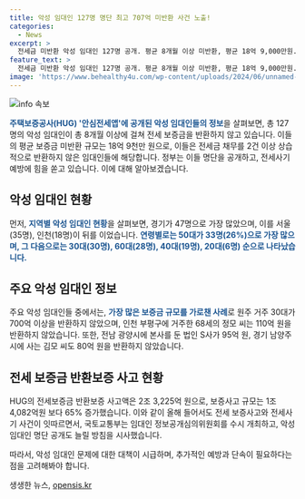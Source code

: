 ```yaml
---
title: 악성 임대인 127명 명단 최고 707억 미반환 사건 노출!
categories:
  - News
excerpt: >
  전세금 미반환 악성 임대인 127명 공개. 평균 8개월 이상 미반환, 평균 18억 9,000만원. 20~30대 30%, 50대 33%. 최다 원주 거주 30대, 700억 미반환. 정부, 명단 공개 확대 시사. HUG 앱에 세부 정보 공개. 50대가 가장 많고 20대 6명. 규모 큰 사고로 100억 이상, 대학생 사기도 확인. 지역별로 경기가 47명으로 가장 많음. 연령층 별로 50대가 가장 많음. 광양시에 본사를 둔 법인 S사 95억, 이모(54)씨 70억. 전세 보증금 반환보증 사고액은 2조 3,225억 원으로 증가. 국토교통부, 악성 임대인 명단 공개 확대 및 소급 적용 방침.
feature_text: >
  전세금 미반환 악성 임대인 127명 공개. 평균 8개월 이상 미반환, 평균 18억 9,000만원. 20~30대 30%, 50대 33%. 최다 원주 거주 30대, 700억 미반환. 정부, 명단 공개 확대 시사. HUG 앱에 세부 정보 공개. 50대가 가장 많고 20대 6명. 규모 큰 사고로 100억 이상, 대학생 사기도 확인. 지역별로 경기가 47명으로 가장 많음. 연령층 별로 50대가 가장 많음. 광양시에 본사를 둔 법인 S사 95억, 이모(54)씨 70억. 전세 보증금 반환보증 사고액은 2조 3,225억 원으로 증가. 국토교통부, 악성 임대인 명단 공개 확대 및 소급 적용 방침.
image: 'https://www.behealthy4u.com/wp-content/uploads/2024/06/unnamed-file.png'
---
```


<p><img src="https://www.behealthy4u.com/wp-content/uploads/2024/06/unnamed-file.png" alt="info 속보" /></p>

<p><b><span style="color: #1a5490;">주택보증공사(HUG) '안심전세앱'에 공개된 악성 임대인들의 정보</span></b>을 살펴보면, 총 127명의 악성 임대인이 총 8개월 이상에 걸쳐 전세 보증금을 반환하지 않고 있습니다. 이들의 평균 보증금 미반환 규모는 18억 9천만 원으로, 이들은 전세금 채무를 2건 이상 상습적으로 반환하지 않은 임대인들에 해당합니다. 정부는 이들 명단을 공개하고, 전세사기 예방에 힘을 쏟고 있습니다. 이에 대해 알아보겠습니다. </p>

<h2 data-ke-size="size26">악성 임대인 현황</h2>

<p>먼저, <b><span style="color: #1a5490;">지역별 악성 임대인 현황</span></b>을 살펴보면, 경기가 47명으로 가장 많았으며, 이를 서울(35명), 인천(18명)이 뒤를 이었습니다. <b><span style="color: #1a5490;">연령별로는 50대가 33명(26%)으로 가장 많으며, 그 다음으로는 30대(30명), 60대(28명), 40대(19명), 20대(6명) 순으로 나타났습니다.</span></b></p>

<h2 data-ke-size="size26">주요 악성 임대인 정보</h2>

<p>주요 악성 임대인들 중에서는, <b><span style="color: #1a5490;">가장 많은 보증금 규모를 가로챈 사례</span></b>로 원주 거주 30대가 700억 이상을 반환하지 않았으며, 인천 부평구에 거주한 68세의 정모 씨는 110억 원을 반환하지 않았습니다. 또한, 전남 광양시에 본사를 둔 법인 S사가 95억 원, 경기 남양주시에 사는 김모 씨도 80억 원을 반환하지 않았습니다. </p>

<h2 data-ke-size="size26">전세 보증금 반환보증 사고 현황</h2>

<p>HUG의 전세보증금 반환보증 사고액은 2조 3,225억 원으로, 보증사고 규모는 1조 4,082억원 보다 65% 증가했습니다. 이와 같이 올해 들어서도 전세 보증사고와 전세사기 사건이 잇따르면서, 국토교통부는 임대인 정보공개심의위원회를 수시 개최하고, 악성 임대인 명단 공개도 늘릴 방침을 시사했습니다. </p>

<p>따라서, 악성 임대인 문제에 대한 대책이 시급하며, 추가적인 예방과 단속이 필요하다는 점을 고려해봐야 합니다.</p>
생생한 뉴스, <a href="https://opensis.kr" rel="dofollow">opensis.kr</a>


